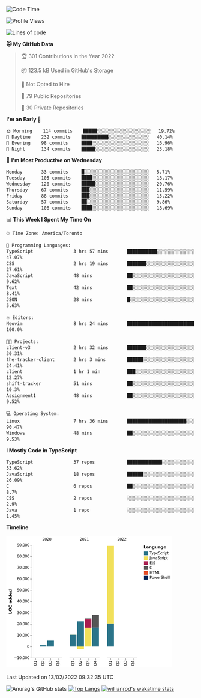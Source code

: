 <!--START_SECTION:waka-->
![Code Time](http://img.shields.io/badge/Code%20Time-149%20hrs%2036%20mins-blue)

![Profile Views](http://img.shields.io/badge/Profile%20Views-22-blue)

![Lines of code](https://img.shields.io/badge/From%20Hello%20World%20I%27ve%20Written-180%20Thousand%20lines%20of%20code-blue)

**🐱 My GitHub Data** 

> 🏆 301 Contributions in the Year 2022
 > 
> 📦 123.5 kB Used in GitHub's Storage 
 > 
> 🚫 Not Opted to Hire
 > 
> 📜 79 Public Repositories 
 > 
> 🔑 30 Private Repositories  
 > 
**I'm an Early 🐤** 

```text
🌞 Morning    114 commits    █████░░░░░░░░░░░░░░░░░░░░   19.72% 
🌆 Daytime    232 commits    ██████████░░░░░░░░░░░░░░░   40.14% 
🌃 Evening    98 commits     ████░░░░░░░░░░░░░░░░░░░░░   16.96% 
🌙 Night      134 commits    █████░░░░░░░░░░░░░░░░░░░░   23.18%

```
📅 **I'm Most Productive on Wednesday** 

```text
Monday       33 commits     █░░░░░░░░░░░░░░░░░░░░░░░░   5.71% 
Tuesday      105 commits    ████░░░░░░░░░░░░░░░░░░░░░   18.17% 
Wednesday    120 commits    █████░░░░░░░░░░░░░░░░░░░░   20.76% 
Thursday     67 commits     ███░░░░░░░░░░░░░░░░░░░░░░   11.59% 
Friday       88 commits     ███░░░░░░░░░░░░░░░░░░░░░░   15.22% 
Saturday     57 commits     ██░░░░░░░░░░░░░░░░░░░░░░░   9.86% 
Sunday       108 commits    ████░░░░░░░░░░░░░░░░░░░░░   18.69%

```


📊 **This Week I Spent My Time On** 

```text
⌚︎ Time Zone: America/Toronto

💬 Programming Languages: 
TypeScript               3 hrs 57 mins       ███████████░░░░░░░░░░░░░░   47.07% 
CSS                      2 hrs 19 mins       ███████░░░░░░░░░░░░░░░░░░   27.61% 
JavaScript               48 mins             ██░░░░░░░░░░░░░░░░░░░░░░░   9.62% 
Text                     42 mins             ██░░░░░░░░░░░░░░░░░░░░░░░   8.41% 
JSON                     28 mins             █░░░░░░░░░░░░░░░░░░░░░░░░   5.63%

🔥 Editors: 
Neovim                   8 hrs 24 mins       █████████████████████████   100.0%

🐱‍💻 Projects: 
client-v3                2 hrs 32 mins       ███████░░░░░░░░░░░░░░░░░░   30.31% 
the-tracker-client       2 hrs 3 mins        ██████░░░░░░░░░░░░░░░░░░░   24.41% 
client                   1 hr 1 min          ███░░░░░░░░░░░░░░░░░░░░░░   12.27% 
shift-tracker            51 mins             ██░░░░░░░░░░░░░░░░░░░░░░░   10.3% 
Assignment1              48 mins             ██░░░░░░░░░░░░░░░░░░░░░░░   9.52%

💻 Operating System: 
Linux                    7 hrs 36 mins       ██████████████████████░░░   90.47% 
Windows                  48 mins             ██░░░░░░░░░░░░░░░░░░░░░░░   9.53%

```

**I Mostly Code in TypeScript** 

```text
TypeScript               37 repos            █████████████░░░░░░░░░░░░   53.62% 
JavaScript               18 repos            ██████░░░░░░░░░░░░░░░░░░░   26.09% 
C                        6 repos             ██░░░░░░░░░░░░░░░░░░░░░░░   8.7% 
CSS                      2 repos             ░░░░░░░░░░░░░░░░░░░░░░░░░   2.9% 
Java                     1 repo              ░░░░░░░░░░░░░░░░░░░░░░░░░   1.45%

```


**Timeline**

![Chart not found](https://raw.githubusercontent.com/wise-introvert/wise-introvert/master/charts/bar_graph.png) 


 Last Updated on 13/02/2022 09:32:35 UTC
<!--END_SECTION:waka-->

![Anurag's GitHub stats](https://github-readme-stats.vercel.app/api?username=wise-introvert&count_private=true&show_icons=true)
[![Top Langs](https://github-readme-stats.vercel.app/api/top-langs/?username=wise-introvert&langs_count=10)](https://github.com/anuraghazra/github-readme-stats)
[![willianrod's wakatime stats](https://github-readme-stats.vercel.app/api/wakatime?username=wiseintrovert)](https://github.com/anuraghazra/github-readme-stats)
